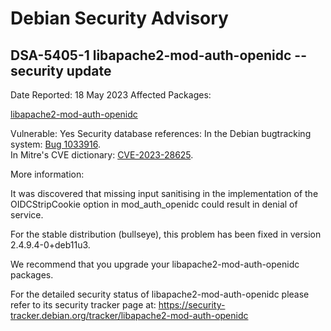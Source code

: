 
Debian Security Advisory
========================


DSA-5405-1 libapache2-mod-auth-openidc -- security update
---------------------------------------------------------



Date Reported:
18 May 2023
Affected Packages:

[libapache2-mod-auth-openidc](https://packages.debian.org/src:libapache2-mod-auth-openidc)

Vulnerable:
Yes
Security database references:
In the Debian bugtracking system: [Bug 1033916](https://bugs.debian.org/cgi-bin/bugreport.cgi?bug=1033916).  
In Mitre's CVE dictionary: [CVE-2023-28625](https://security-tracker.debian.org/tracker/CVE-2023-28625).  

More information:

It was discovered that missing input sanitising in the implementation
of the OIDCStripCookie option in mod\_auth\_openidc could result in
denial of service.


For the stable distribution (bullseye), this problem has been fixed in
version 2.4.9.4-0+deb11u3.


We recommend that you upgrade your libapache2-mod-auth-openidc packages.


For the detailed security status of libapache2-mod-auth-openidc please refer
to its security tracker page at:
<https://security-tracker.debian.org/tracker/libapache2-mod-auth-openidc>





